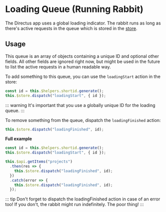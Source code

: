 # Loading Queue (Running Rabbit)

The Directus app uses a global loading indicator. The rabbit runs as long as there's active requests in the queue which is stored in the [store](./store.md).

## Usage

This queue is  an array of objects containing a unique ID and optional other fields. All other fields are ignored right now, but might be used in the future to list the active requests in a human readable way.

To add something to this queue, you can use the `loadingStart` action in the store:

```js
const id = this.$helpers.shortid.generate();
this.$store.dispatch("loadingStart", { id });
```

::: warning
It's important that you use a globally unique ID for the loading queue.
:::

To remove something from the queue, dispatch the `loadingFinished` action:

```js
this.$store.dispatch("loadingFinished", id);
```

**Full example**
```js
const id = this.$helpers.shortid.generate();
this.$store.dispatch("loadingStart", { id });

this.$api.getItems("projects")
  .then(res => {
    this.$store.dispatch("loadingFinished", id);
  })
  .catch(error => {
    this.$store.dispatch("loadingFinished", id);
  });
```

::: tip
Don't forget to dispatch the loadingFinished action in case of an error too! If you don't, the rabbit might run indefinitely. The poor thing!
:::
